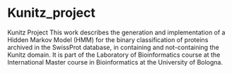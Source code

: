 # Kunitz_project

Kunitz Project
This work describes the generation and implementation of a Hidden Markov Model (HMM) for the binary classification of proteins archived in the SwissProt database, in containing and not-containing the Kunitz domain. It is part of the Laboratory of Bioinformatics course at the International Master course in Bioinformatics at the University of Bologna.

